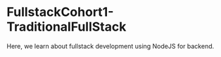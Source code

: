 # FullstackCohort1-TraditionalFullStack
Here, we learn about fullstack development using NodeJS for backend.

